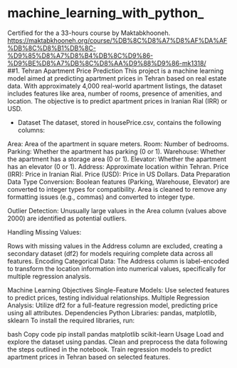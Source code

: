 # machine_learning_with_python_
Certified for the a 33-hours course by Maktabkhooneh. https://maktabkhooneh.org/course/%DB%8C%D8%A7%D8%AF%DA%AF%DB%8C%D8%B1%DB%8C-%D9%85%D8%A7%D8%B4%DB%8C%D9%86-%D9%BE%D8%A7%DB%8C%D8%AA%D9%88%D9%86-mk1318/  
##1. Tehran Apartment Price Prediction
This project is a machine learning model aimed at predicting apartment prices in Tehran based on real estate data. With approximately 4,000 real-world apartment listings, the dataset includes features like area, number of rooms, presence of amenities, and location. The objective is to predict apartment prices in Iranian Rial (IRR) or USD.

* Dataset
The dataset, stored in housePrice.csv, contains the following columns:

Area: Area of the apartment in square meters.
Room: Number of bedrooms.
Parking: Whether the apartment has parking (0 or 1).
Warehouse: Whether the apartment has a storage area (0 or 1).
Elevator: Whether the apartment has an elevator (0 or 1).
Address: Approximate location within Tehran.
Price (IRR): Price in Iranian Rial.
Price (USD): Price in US Dollars.
Data Preparation
Data Type Conversion: Boolean features (Parking, Warehouse, Elevator) are converted to integer types for compatibility. Area is cleaned to remove any formatting issues (e.g., commas) and converted to integer type.

Outlier Detection: Unusually large values in the Area column (values above 2000) are identified as potential outliers.

Handling Missing Values:

Rows with missing values in the Address column are excluded, creating a secondary dataset (df2) for models requiring complete data across all features.
Encoding Categorical Data: The Address column is label-encoded to transform the location information into numerical values, specifically for multiple regression analysis.

Machine Learning Objectives
Single-Feature Models: Use selected features to predict prices, testing individual relationships.
Multiple Regression Analysis: Utilize df2 for a full-feature regression model, predicting price using all attributes.
Dependencies
Python Libraries: pandas, matplotlib, sklearn
To install the required libraries, run:

bash
Copy code
pip install pandas matplotlib scikit-learn
Usage
Load and explore the dataset using pandas.
Clean and preprocess the data following the steps outlined in the notebook.
Train regression models to predict apartment prices in Tehran based on selected features.
